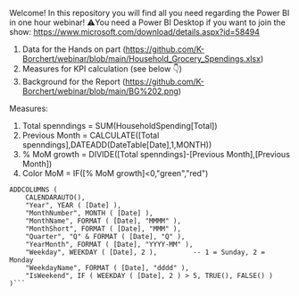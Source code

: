 Welcome!
In this repository you will find all you need regarding the Power BI in one hour webinar!
⚠️You need a Power BI Desktop if you want to join the show: https://www.microsoft.com/download/details.aspx?id=58494

1) Data for the Hands on part (https://github.com/K-Borchert/webinar/blob/main/Household_Grocery_Spendings.xlsx)
2) Measures for KPI calculation (see below 👇)
3) Background for the Report (https://github.com/K-Borchert/webinar/blob/main/BG%202.png)

Measures:
1) Total spenndings = SUM(HouseholdSpending[Total])
2) Previous Month = CALCULATE([Total spenndings],DATEADD(DateTable[Date],1,MONTH))
3) % MoM growth = DIVIDE([Total spenndings]-[Previous Month],[Previous Month])
4) Color MoM = IF([% MoM growth]<0,"green","red")

   


```DateTable =
ADDCOLUMNS (
    CALENDARAUTO(),
    "Year", YEAR ( [Date] ),
    "MonthNumber", MONTH ( [Date] ),
    "MonthName", FORMAT ( [Date], "MMMM" ),
    "MonthShort", FORMAT ( [Date], "MMM" ),
    "Quarter", "Q" & FORMAT ( [Date], "Q" ),
    "YearMonth", FORMAT ( [Date], "YYYY-MM" ),
    "Weekday", WEEKDAY ( [Date], 2 ),         -- 1 = Sunday, 2 = Monday
    "WeekdayName", FORMAT ( [Date], "dddd" ),
    "IsWeekend", IF ( WEEKDAY ( [Date], 2 ) > 5, TRUE(), FALSE() )
)```


